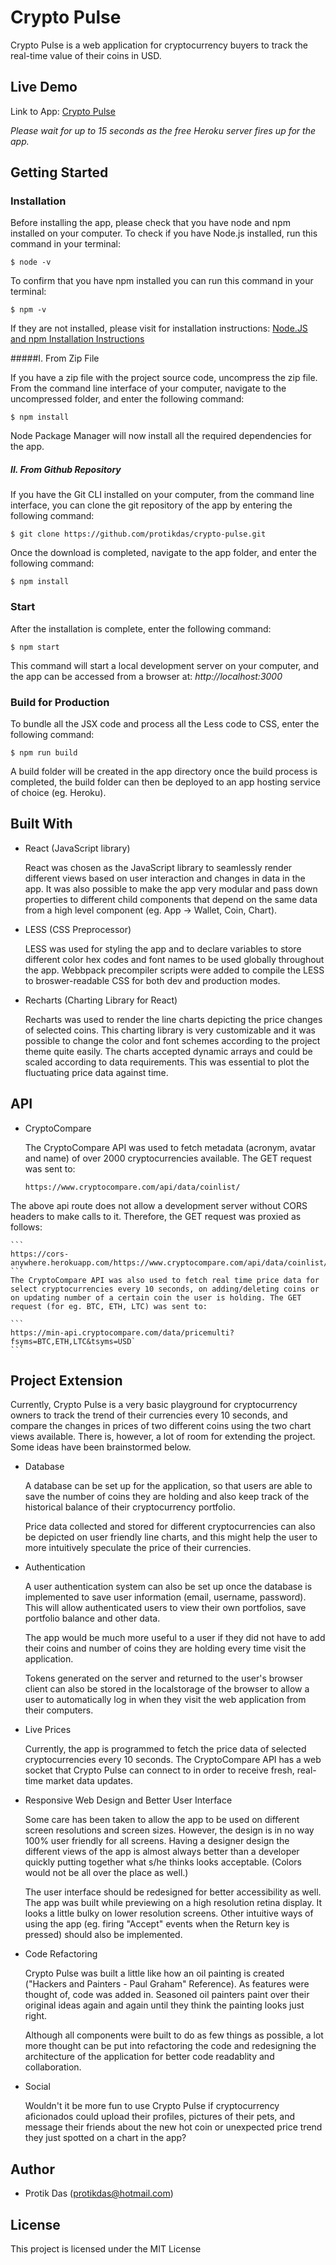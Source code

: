 # Crypto Pulse

Crypto Pulse is a web application for cryptocurrency buyers to track the real-time value of their coins in USD.

## Live Demo

Link to App: [Crypto Pulse](http://cryptopulse.herokuapp.com)

_Please wait for up to 15 seconds as the free Heroku server fires up for the app._


## Getting Started

### Installation

Before installing the app, please check that you have node and npm installed on your computer.
To check if you have Node.js installed, run this command in your terminal:

```
$ node -v
```

To confirm that you have npm installed you can run this command in your terminal:

```
$ npm -v
```

If they are not installed, please visit for installation instructions: [Node.JS and npm Installation Instructions](https://www.npmjs.com/get-npm)



#####I. From Zip File

If you have a zip file with the project source code, uncompress the zip file. From the command line interface of your computer, navigate to the uncompressed folder, and enter the following command:

```
$ npm install
```

Node Package Manager will now install all the required dependencies for the app. 


##### II. From Github Repository
If you have the Git CLI installed on your computer, from the command line interface, you can clone the git repository of the app by entering the following command:

```
$ git clone https://github.com/protikdas/crypto-pulse.git

```
Once the download is completed, navigate to the app folder, and enter the following command:

```
$ npm install
```

### Start
After the installation is complete, enter the following command:

```
$ npm start
```

This command will start a local development server on your computer, and the app can be accessed from a browser at: 
*http://localhost:3000*

### Build for Production

To bundle all the JSX code and process all the Less code to CSS, enter the following command:

```
$ npm run build
```

A build folder will be created in the app directory once the build process is completed, the build folder can then be deployed to an app hosting service of choice (eg. Heroku).

## Built With

- React (JavaScript library)
  
  React was chosen as the JavaScript library to seamlessly render different views based on user interaction and changes in data in the app. It was also possible to make the app very modular and pass down properties to different child components that depend on the same data from a high level component (eg. App -> Wallet, Coin, Chart).
  
- LESS (CSS Preprocessor)

  LESS was used for styling the app and to declare variables to store different color hex codes and font names to be used globally throughout the app. Webbpack precompiler scripts were added to compile the LESS to broswer-readable CSS for both dev and production modes.
  
- Recharts (Charting Library for React)

	Recharts was used to render the line charts depicting the price changes of selected coins. This charting library is very customizable and it was possible to change the color and font schemes according to the project theme quite easily. The charts accepted dynamic arrays and could be scaled according to data requirements. This was essential to plot the fluctuating price data against time.
  
## API
- CryptoCompare

	The CryptoCompare API was used to fetch metadata (acronym, avatar and name) of over 2000 cryptocurrencies available. The GET request was sent to:
	
	```
	https://www.cryptocompare.com/api/data/coinlist/
	```
The above api route does not allow a development server without CORS headers to make calls to it. Therefore, the GET request was proxied as follows:

	```
	https://cors-anywhere.herokuapp.com/https://www.cryptocompare.com/api/data/coinlist/
	```
	The CryptoCompare API was also used to fetch real time price data for select cryptocurrencies every 10 seconds, on adding/deleting coins or on updating number of a certain coin the user is holding. The GET request (for eg. BTC, ETH, LTC) was sent to:
	
	```
	https://min-api.cryptocompare.com/data/pricemulti?fsyms=BTC,ETH,LTC&tsyms=USD`
	```
	
## Project Extension
Currently, Crypto Pulse is a very basic playground for cryptocurrency owners to track the trend of their currencies every 10 seconds, and compare the changes in prices of two different coins using the two chart views available. There is, however, a lot of room for extending the project. Some ideas have been brainstormed below.

- Database

	A database can be set up for the application, so that users are able to save the number of coins they are holding and also keep track of the historical balance of their cryptocurrency portfolio. 
	
	Price data collected and stored for different cryptocurrencies can also be depicted on user friendly line charts, and this might help the user to more intuitively speculate the price of their currencies.

- Authentication

	A user authentication system can also be set up once the database is implemented to save user information (email, username, password). This will allow authenticated users to view their own portfolios, save portfolio balance and other data. 
	
	The app would be much more useful to a user if they did not have to add their coins and number of coins they are holding every time visit the application.
	
	Tokens generated on the server and returned to the user's browser client can also be stored in the localstorage of the browser to allow a user to automatically log in when they visit the web application from their computers.
	
- Live Prices
	
	Currently, the app is programmed to fetch the price data of selected cryptocurrencies every 10 seconds. The CryptoCompare API has a web socket that Crypto Pulse can connect to in order to receive fresh, real-time market data updates.
	
- Responsive Web Design and Better User Interface

	Some care has been taken to allow the app to be used on different screen resolutions and screen sizes. However, the design is in no way 100% user friendly for all screens. Having a designer design the different views of the app is almost always better than a developer quickly putting together what s/he thinks looks acceptable. (Colors would not be all over the place as well.)

	The user interface should be redesigned for better accessibility as well. The app was built while previewing on a high resolution retina display. It looks a little bulky on lower resolution screens. Other intuitive ways of using the app (eg. firing "Accept" events when the Return key is pressed) should also be implemented.

- Code Refactoring

	Crypto Pulse was built a little like how an oil painting is created ("Hackers and Painters - Paul Graham" Reference). As features were thought of, code was added in. Seasoned oil painters paint over their original ideas again and again until they think the painting looks just right. 
	
	Although all components were built to do as few things as possible, a lot more thought can be put into refactoring the code and redesigning the architecture of the application for better code readablity and collaboration.
	
- Social

	Wouldn't it be more fun to use Crypto Pulse if cryptocurrency aficionados could upload their profiles, pictures of their pets, and message their friends about the new hot coin or unexpected price trend they just spotted on a chart in the app?

## Author

- Protik Das (protikdas@hotmail.com)

## License
This project is licensed under the MIT License
